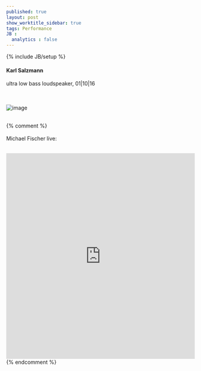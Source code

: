 ```yaml
---
published: true
layout: post
show_worktitle_sidebar: true
tags: Performance
JB :
  analytics : false
---
```


{% include JB/setup %}




<p>
<h4>Karl Salzmann</h4>
ultra low bass loudspeaker, 01|10|16

<br /><br />
<img src="{{ site.url }}/images/karl_salzmann.jpg" alt="image">
<br /><br />


{% comment %}
<br /><br />
Michael Fischer live:
<br /><br />
<iframe width="100%" height="550" frameborder="0" allowfullscreen="" webkitallowfullscreen="" src="https://www.youtube.com/embed/PaHuNu9I3O8">
</iframe>
<br />
{% endcomment %}

</p>



